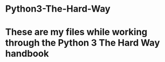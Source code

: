 # Python3-The-Hard-Way

# These are my files while working through the Python 3 The Hard Way handbook
